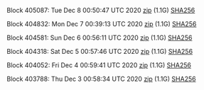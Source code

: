 Block 405087: Tue Dec  8 00:50:47 UTC 2020 [zip](https://dash-bootstrap.ams3.digitaloceanspaces.com/testnet/2020-12-08/bootstrap.dat.zip) (1.1G) [SHA256](https://dash-bootstrap.ams3.digitaloceanspaces.com/testnet/2020-12-08/sha256.txt)

Block 404832: Mon Dec  7 00:39:13 UTC 2020 [zip](https://dash-bootstrap.ams3.digitaloceanspaces.com/testnet/2020-12-07/bootstrap.dat.zip) (1.1G) [SHA256](https://dash-bootstrap.ams3.digitaloceanspaces.com/testnet/2020-12-07/sha256.txt)

Block 404581: Sun Dec  6 00:56:11 UTC 2020 [zip](https://dash-bootstrap.ams3.digitaloceanspaces.com/testnet/2020-12-06/bootstrap.dat.zip) (1.1G) [SHA256](https://dash-bootstrap.ams3.digitaloceanspaces.com/testnet/2020-12-06/sha256.txt)

Block 404318: Sat Dec  5 00:57:46 UTC 2020 [zip](https://dash-bootstrap.ams3.digitaloceanspaces.com/testnet/2020-12-05/bootstrap.dat.zip) (1.1G) [SHA256](https://dash-bootstrap.ams3.digitaloceanspaces.com/testnet/2020-12-05/sha256.txt)

Block 404052: Fri Dec  4 00:59:41 UTC 2020 [zip](https://dash-bootstrap.ams3.digitaloceanspaces.com/testnet/2020-12-04/bootstrap.dat.zip) (1.1G) [SHA256](https://dash-bootstrap.ams3.digitaloceanspaces.com/testnet/2020-12-04/sha256.txt)

Block 403788: Thu Dec  3 00:58:34 UTC 2020 [zip](https://dash-bootstrap.ams3.digitaloceanspaces.com/testnet/2020-12-03/bootstrap.dat.zip) (1.1G) [SHA256](https://dash-bootstrap.ams3.digitaloceanspaces.com/testnet/2020-12-03/sha256.txt)
